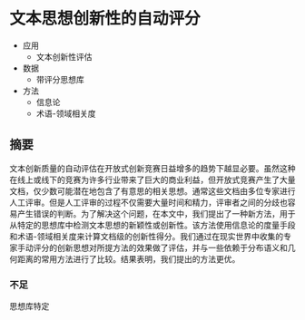 # 文本思想创新性的自动评分

* 应用
  - 文本创新性评估
* 数据
  - 带评分思想库
* 方法
  - 信息论
  - 术语-领域相关度

## 摘要

文本创新质量的自动评估在开放式创新竞赛日益增多的趋势下越显必要。虽然这种在线上或线下的竞赛为许多行业带来了巨大的商业利益，但开放式竞赛产生了大量文档，仅少数可能潜在地包含了有意思的相关思想。通常这些文档由多位专家进行人工评审。但是人工评审的过程不仅需要大量时间和精力，评审者之间的分歧也容易产生错误的判断。为了解决这个问题，在本文中，我们提出了一种新方法，用于从特定的思想库中检测文本思想的新颖性或创新性。该方法使用信息论的度量手段和术语-领域相关度来计算文档级的创新性得分。我们通过在现实世界中收集的专家手动评分的创新思想对所提方法的效果做了评估，并与一些依赖于分布语义和几何距离的常用方法进行了比较。结果表明，我们提出的方法更优。

### 不足

思想库特定
